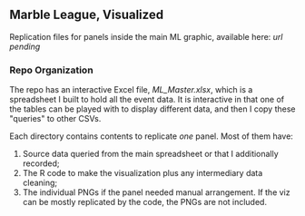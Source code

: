 ## Marble League, Visualized

Replication files for panels inside the main ML graphic, available here: *url pending*

### Repo Organization

The repo has an interactive Excel file, *ML_Master.xlsx*, which is a spreadsheet
I built to hold all the event data. It is interactive in that one of the tables
can be played with to display different data, and then I copy these "queries"
to other CSVs.

Each directory contains contents to replicate *one* panel. Most of them have:

1. Source data queried from the main spreadsheet or that I additionally recorded; 
2. The R code to make the visualization plus any intermediary data cleaning;
3. The individual PNGs if the panel needed manual arrangement. If the viz can be
mostly replicated by the code, the PNGs are not included.

